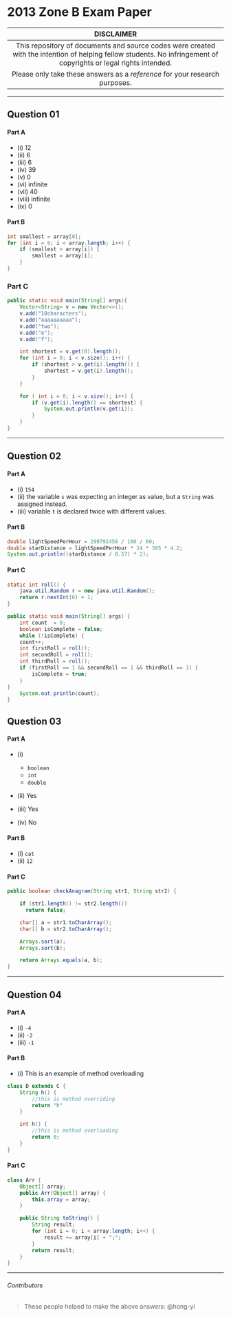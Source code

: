 # 2013 Zone B Exam Paper

| **DISCLAIMER**  |
| :---: |
| This repository of documents and source codes were created with the intention of helping fellow students. No infringement of copyrights or legal rights intended. |
| Please only take these answers as a *reference* for your research purposes. |

---

## Question 01

#### Part A
* (i) 12
* (ii) 6
* (iii) 6
* (iv) 39
* (v) 0
* (vi) infinite
* (vii) 40
* (viii) infinite
* (ix) 0

#### Part B

```java
int smallest = array[0];
for (int i = 0; i < array.length; i++) {
    if (smallest > array[i]) {
        smallest = array[i];
    }
}
```

### Part C

```java
public static void main(String[] args){
    Vector<String> v = new Vector<>();
    v.add("10characters");
    v.add("aaaaaaaaaa");
    v.add("two");
    v.add("e");
    v.add("f");

    int shortest = v.get(0).length();
    for (int i = 0; i < v.size(); i++) {
        if (shortest > v.get(i).length()) {
            shortest = v.get(i).length();
        }
    }

    for ( int i = 0; i < v.size(); i++) {
        if (v.get(i).length() == shortest) {
            System.out.println(v.get(i));
        }
    }        
}
```

---

## Question 02

#### Part A
* (i) `154`
* (ii) the variable `s` was expecting an integer as value, but a `String` was assigned instead.
* (iii) variable `t` is declared twice with different values.

#### Part B

```java
double lightSpeedPerHour = 299792458 / 100 / 60;
double starDistance = lightSpeedPerHour * 24 * 365 * 4.2;
System.out.println((starDistance / 0.57) * 2);
```

#### Part C

```java
static int roll() {
    java.util.Random r = new java.util.Random();
    return r.nextInt(6) + 1;
}

public static void main(String[] args) {
    int count  = 0;
    boolean isComplete = false;
    while (!isComplete) {
    count++;
    int firstRoll = roll();
    int secondRoll = roll();
    int thirdRoll = roll();
    if (firstRoll == 1 && secondRoll == 1 && thirdRoll == 1) {
        isComplete = true;
    }        
}
    System.out.println(count);
}
```

## Question 03

#### Part A
* (i)
  * `boolean`
  * `int`
  * `double`

* (ii) Yes
* (iii) Yes
* (iv) No

#### Part B
* (i) `cat`
* (ii) `12`

#### Part C

```java
public boolean checkAnagram(String str1, String str2) {

    if (str1.length() != str2.length())
      return false;

    char[] a = str1.toCharArray();
    char[] b = str2.toCharArray();

    Arrays.sort(a);
    Arrays.sort(b);

    return Arrays.equals(a, b);
}
```

---

## Question 04

#### Part A

* (i) `-4`
* (ii) `-2`
* (iii) `-1`

#### Part B

* (i) This is an example of method overloading

```java
class D extends C {
    String h() {
        //this is method overriding
        return "h"
    }

    int h() {
        //this is method overloading
        return 0;
    }
}
```

#### Part C

```java
class Arr {
    Object[] array;
    public Arr(Object[] array) {
        this.array = array;
    }

    public String toString() {
        String result;
        for (int i = 0; i < array.length; i++) {
            result += array[i] + ";";
        }
        return result;
    }
}
```

---

###### Contributors
> These people helped to make the above answers: @hong-yi
